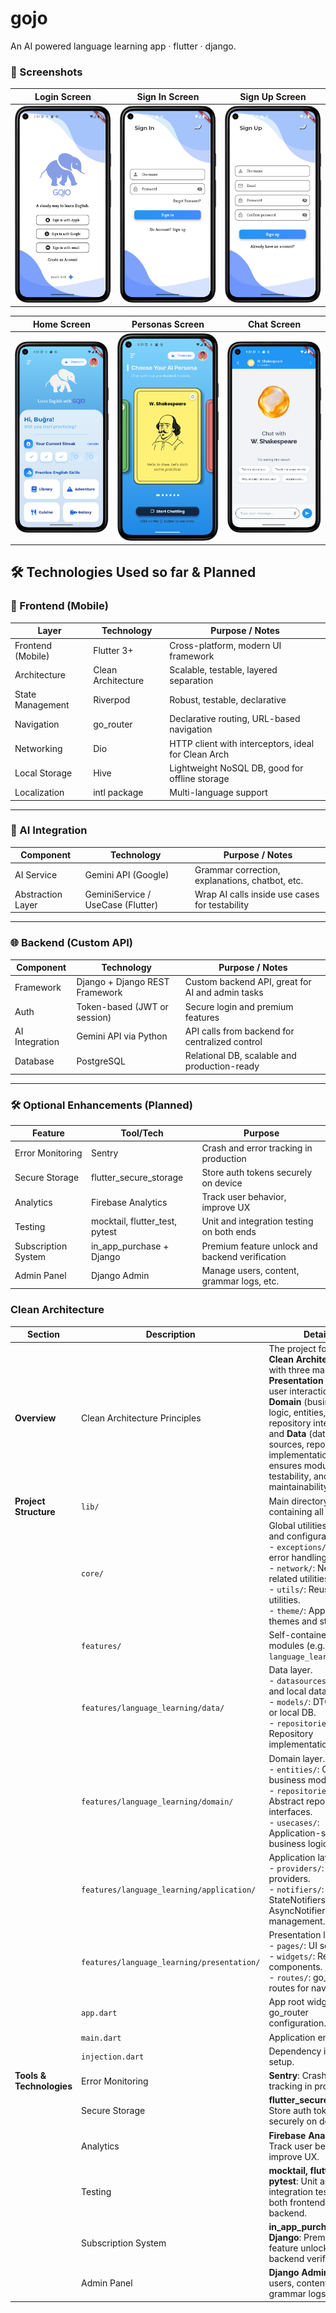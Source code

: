 # gojo
An AI powered language learning app · flutter · django.

### 📸 Screenshots

| Login Screen | Sign In Screen | Sign Up Screen | 
| ----------- | ----------- | --------------- |
| ![Login Screen](https://github.com/bugrahankaramollaoglu/gojo/blob/main/readme_files/login_screen.png) | ![Sign In Screen](https://github.com/bugrahankaramollaoglu/gojo/blob/main/readme_files/signin_screen.png) | ![Sign Up Screen](https://github.com/bugrahankaramollaoglu/gojo/blob/main/readme_files/signup_screen.png) |

| Home Screen | Personas Screen | Chat Screen | 
| ----------- | ---------------- | ----------- |
| ![Home Screen](https://github.com/bugrahankaramollaoglu/gojo/blob/main/readme_files/home_screen.png) | ![Personas Screen](https://github.com/bugrahankaramollaoglu/gojo/blob/main/readme_files/personas_screen.png) | ![Chat Screen](https://github.com/bugrahankaramollaoglu/gojo/blob/main/readme_files/chat_screen.png) |


## 🛠 Technologies Used so far & Planned

### 🧱 Frontend (Mobile)

| Layer                | Technology                     | Purpose / Notes                                     |
|---------------------|---------------------------------|-----------------------------------------------------|
| Frontend (Mobile)   | Flutter 3+                      | Cross-platform, modern UI framework                 |
| Architecture        | Clean Architecture 	        | Scalable, testable, layered separation              |
| State Management    | Riverpod                        | Robust, testable, declarative                       |
| Navigation          | go_router                       | Declarative routing, URL-based navigation           |
| Networking          | Dio                             | HTTP client with interceptors, ideal for Clean Arch |
| Local Storage       | Hive                            | Lightweight NoSQL DB, good for offline storage      |
| Localization        | intl package                    | Multi-language support                              |

---

### 🧠 AI Integration

| Component           | Technology                      | Purpose / Notes                                     |
|---------------------|----------------------------------|----------------------------------------------------|
| AI Service          | Gemini API (Google)             | Grammar correction, explanations, chatbot, etc.     |
| Abstraction Layer   | GeminiService / UseCase (Flutter)| Wrap AI calls inside use cases for testability     |

---

### 🌐 Backend (Custom API)

| Component           | Technology                      | Purpose / Notes                                     |
|---------------------|----------------------------------|----------------------------------------------------|
| Framework           | Django + Django REST Framework  | Custom backend API, great for AI and admin tasks    |
| Auth                | Token-based (JWT or session)    | Secure login and premium features                   |
| AI Integration      | Gemini API via Python           | API calls from backend for centralized control      |
| Database            | PostgreSQL                      | Relational DB, scalable and production-ready        |

---

### 🛠 Optional Enhancements (Planned)

| Feature             | Tool/Tech                       | Purpose                                              |
|---------------------|----------------------------------|-----------------------------------------------------|
| Error Monitoring    | Sentry                          | Crash and error tracking in production               |
| Secure Storage      | flutter_secure_storage          | Store auth tokens securely on device                 |
| Analytics           | Firebase Analytics              | Track user behavior, improve UX                      |
| Testing             | mocktail, flutter_test, pytest  | Unit and integration testing on both ends            |
| Subscription System | in_app_purchase + Django        | Premium feature unlock and backend verification      |
| Admin Panel         | Django Admin                    | Manage users, content, grammar logs, etc.            |

### Clean Architecture 

| Section | Description | Details |
|---------|-------------|---------|
| **Overview** | Clean Architecture Principles | The project follows **Clean Architecture** with three main layers: **Presentation** (UI and user interactions), **Domain** (business logic, entities, repository interfaces), and **Data** (data sources, repository implementations). This ensures modularity, testability, and maintainability. |
| **Project Structure** | `lib/` | Main directory containing all app code. |
| | `core/` | Global utilities, themes, and configurations.<br>- `exceptions/`: Custom error handling.<br>- `network/`: Network-related utilities.<br>- `utils/`: Reusable utilities.<br>- `theme/`: App-wide themes and styles. |
| | `features/` | Self-contained feature modules (e.g., `language_learning/`). |
| | `features/language_learning/data/` | Data layer.<br>- `datasources/`: Remote and local data sources.<br>- `models/`: DTOs for API or local DB.<br>- `repositories/`: Repository implementations. |
| | `features/language_learning/domain/` | Domain layer.<br>- `entities/`: Core business models.<br>- `repositories/`: Abstract repository interfaces.<br>- `usecases/`: Application-specific business logic. |
| | `features/language_learning/application/` | Application layer.<br>- `providers/`: Riverpod providers.<br>- `notifiers/`: StateNotifiers and AsyncNotifiers for state management. |
| | `features/language_learning/presentation/` | Presentation layer.<br>- `pages/`: UI screens.<br>- `widgets/`: Reusable UI components.<br>- `routes/`: go_router routes for navigation. |
| | `app.dart` | App root widget and go_router configuration. |
| | `main.dart` | Application entry point. |
| | `injection.dart` | Dependency injection setup. |
| **Tools & Technologies** | Error Monitoring | **Sentry**: Crash and error tracking in production. |
| | Secure Storage | **flutter_secure_storage**: Store auth tokens securely on device. |
| | Analytics | **Firebase Analytics**: Track user behavior to improve UX. |
| | Testing | **mocktail, flutter_test, pytest**: Unit and integration testing for both frontend and backend. |
| | Subscription System | **in_app_purchase + Django**: Premium feature unlock with backend verification. |
| | Admin Panel | **Django Admin**: Manage users, content, grammar logs, etc. |
